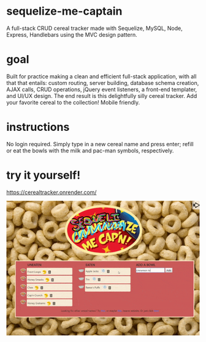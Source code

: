 # sequelize-me-captain
A full-stack CRUD cereal tracker made with Sequelize, MySQL, Node, Express, Handlebars using the MVC design pattern.

# goal
Built for practice making a clean and efficient full-stack application, with all that that entails: custom routing, server building, database schema creation, AJAX calls, CRUD operations, jQuery event listeners, a front-end templater, and UI/UX design. The end result is this delightfully silly cereal tracker. Add your favorite cereal to the collection! Mobile friendly.

# instructions
No login required. Simply type in a new cereal name and press enter; refill or eat the bowls with the milk and pac-man symbols, respectively.

# try it yourself!
https://cerealtracker.onrender.com/

![](sequelize-demo.gif)
